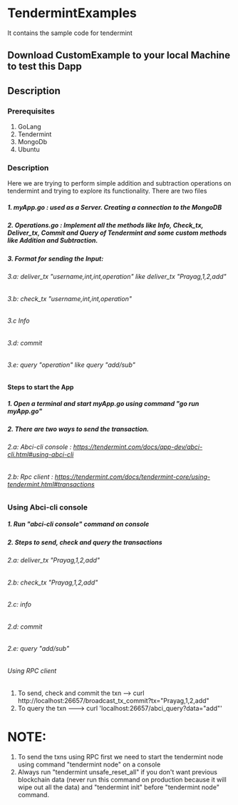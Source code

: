 # TendermintExamples
It contains the sample code for tendermint

## Download CustomExample to your local Machine to test this Dapp

## Description
### Prerequisites
1. GoLang
2. Tendermint
3. MongoDb
4. Ubuntu

### Description
Here we are trying to perform simple addition and subtraction operations on tendermint and trying to explore its functionality. 
There are two files 
##### 1. myApp.go  : used as a Server. Creating a connection to the MongoDB
##### 2. Operations.go : Implement all the methods like Info, Check_tx, Deliver_tx, Commit and Query of Tendermint and some custom methods like Addition and Subtraction.
##### 3. Format for sending the Input:
  ###### 3.a: deliver_tx "username,int,int,operation" like deliver_tx "Prayag,1,2,add"
  ###### 3.b: check_tx "username,int,int,operation"
  ###### 3.c  Info
  ###### 3.d: commit
  ###### 3.e: query "operation" like query "add/sub"

#### Steps to start the App
##### 1. Open a terminal and start myApp.go using command "go run myApp.go" 
##### 2. There are two ways to send the transaction. 
 ######  2.a: Abci-cli console : https://tendermint.com/docs/app-dev/abci-cli.html#using-abci-cli 
 ######  2.b: Rpc client : https://tendermint.com/docs/tendermint-core/using-tendermint.html#transactions 
    
### Using Abci-cli console
##### 1. Run "abci-cli console" command on console
##### 2. Steps to send, check and query the transactions
  ###### 2.a: deliver_tx "Prayag,1,2,add" 
  ###### 2.b: check_tx "Prayag,1,2,add"
  ###### 2.c: info
  ###### 2.d: commit
  ###### 2.e: query "add/sub"
  
###### Using RPC client
1. To send, check and commit the txn -->  curl http://localhost:26657/broadcast_tx_commit?tx=\"Prayag,1,2,add\"
2. To query the txn ---> curl 'localhost:26657/abci_query?data="add"'
# NOTE:
1.  To send the txns using RPC first we need to start the tendermint node using command "tendermint node" on a console
2. Always run "tendermint unsafe_reset_all" if you don't want previous blockchain data (never run this command on production because it will wipe out all the data) and "tendermint init" before "tendermint node" command.

    
